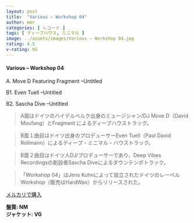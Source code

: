 ```yaml
---
layout: post
title:  "Various – Workshop 04"
author: mmr
categories: [ レコード ]
tags: [ ディープハウス, ミニマル ]
image: ../assets/images/Various – Workshop 04.jpg
rating: 4.5
v-rating: VG
---
```


#### Various – Workshop 04

A. Move D Featuring Fragment –Untitled

B1. Even Tuell –Untitled

B2. Sascha Dive –Untitled

> A面はドイツのハイデルベルク出身のミュージシャン/DJ Move D（David Moufang）とFragment によるディープハウストラック。

> B面１曲目はドイツ出身のプロデューサーEven Tuell（Paul David Rollmann）によるディープ・ミニマル・ハウストラック。

> B面２曲目はドイツ人DJ/プロデューサーであり、Deep Vibes Recordingsの創設者Sascha Diveによるダウンテンポトラック。

> 「Workshop 04」はJens Kuhnによって設立されたドイツのレーベルWorkshop（販売はHardWax）からリリースされた。


[メルカリで購入](https://jp.mercari.com/item/m23721694643)

<div class="mt-4 mb-4 d-flex align-items-center">
<strong class="mr-1">盤質: NM</strong>
</div>
<div class="mt-4 mb-4 d-flex align-items-center">
<strong class="mr-1">ジャケット: VG</strong>
</div>
